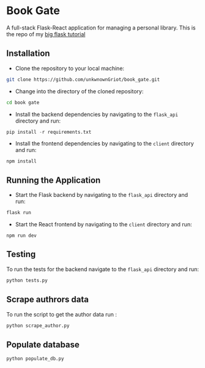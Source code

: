 # Book Gate

 A full-stack Flask-React application for managing a personal library.
This is the repo of my [big flask tutorial](https://medium.com/@elsamatchole)

## Installation
- Clone the repository to your local machine:
```sh
git clone https://github.com/unkwnownGriot/book_gate.git
```
-  Change into the directory of the cloned repository:
```sh
cd book gate
```
- Install the backend dependencies by navigating to the `flask_api` directory and run:
```python
pip install -r requirements.txt
```
- Install the frontend dependencies by navigating to the `client` directory and run:
 ```node
 npm install
 ```
 ## Running the Application
 - Start the Flask backend by navigating to the `flask_api` directory and run:
 ```python
 flask run
 ```
 - Start the React frontend by navigating to the `client` directory and run:
``` 
npm run dev
```
## Testing
To run the tests for the backend navigate to the `flask_api` directory and run:
```python
python tests.py
```
## Scrape authrors data
To run the script to get the author data run :
``` python
python scrape_author.py
```
## Populate database
```sh
python populate_db.py
```

